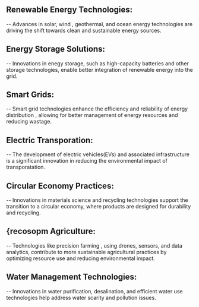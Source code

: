 ## Renewable Energy Technologies:
 -- Advances in solar, wind , geothermal, and ocean energy technologies are driving the shift towards clean and sustainable energy sources.

## Energy Storage Solutions:
 -- Innovations in enegy storage, such as high-capacity batteries and other storage technologies, enable better integration of renewable energy into the grid.

## Smart Grids:
 -- Smart grid technologies enhance the efficiency and reliability of energy distribution , allowing for better management of energy resources and reducing wastage.

## Electric Transporation:
 -- The development of electric vehicles(EVs) and associated infrastructure is a significant innovation in reducing the environmental impact of transporatation.

## Circular Economy Practices:
 -- Innovations in materials science and recycling technologies support the transition to a circular economy, where products are designed for durability and recycling.

## {recosopm Agriculture:
 -- Technologies like precision farming , using drones, sensors, and data analytics, contribute to more sustainable agricultural practices by optimizing resource use and reducing environmental impact.

## Water Management Technologies:
 -- Innovations in water purification, desalination, and efficient water use technologies help address water scarity and pollution issues.
